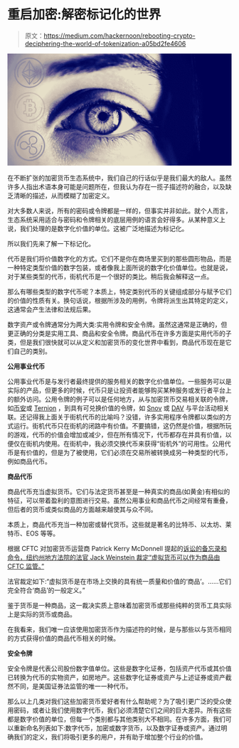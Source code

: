 # 重启加密:解密标记化的世界

> 原文：<https://medium.com/hackernoon/rebooting-crypto-deciphering-the-world-of-tokenization-a05bd2fe4606>

![](img/39681d0fa2aaac38b453b137877a63a2.png)

在不断扩张的加密货币生态系统中，我们自己的行话似乎是我们最大的敌人。虽然许多人指出术语本身可能是问题所在，但我认为存在一揽子描述符的融合，以及缺乏清晰的描述，从而模糊了加密定义。

对大多数人来说，所有的密码或令牌都是一样的，但事实并非如此。就个人而言，生态系统采用适合与密码和令牌相关的底层用例的语言会好得多。从某种意义上说，我们处理的是数字化价值的单位。这被广泛地描述为标记化。

所以我们先来了解一下标记化。

代币是我们将价值数字化的方式。它们不是你在商场里买到的那些圆形物品，而是一种特定类型价值的数字包装，或者像我上面所说的数字化价值单位。也就是说，对于某些类型的代币，街机代币是一个很好的类比。稍后我会解释这一点。

那么有哪些类型的数字代币呢？本质上，特定类别代币的关键组成部分与赋予它们的价值的性质有关。换句话说，根据所涉及的用例，令牌将派生出其特定的定义，这通常会产生法律和法规后果。

数字资产或令牌通常分为两大类:实用令牌和安全令牌。虽然这通常是正确的，但更正确的分类是实用工具、商品和安全令牌。商品代币在许多方面是实用代币的子类，但是我们很快就可以从定义和加密货币的变化世界中看到，商品代币现在是它们自己的类别。

**公用事业代币**

公用事业代币是与发行者最终提供的服务相关的数字化价值单位。一些服务可以是实际的产品，但更多的时候，代币只是让投资者能够购买某种服务或发行者平台上的额外访问。公用令牌的例子可以是任何地方，从与加密货币交易相关联的令牌，如[币安](https://www.binance.com)或 [Ternion](https://ternion.io) ，到具有可兑换价值的令牌，如 [Snov](https://www.snovian.space) 或 [DAV](https://www.dav.network) 与平台活动相关联。还记得我上面关于街机代币的比喻吗？没错，许多实用程序令牌都以类似的方式运行。街机代币只在街机的闭路中有价值。不要搞错，这仍然是价值，根据所玩的游戏，代币的价值会增加或减少，但在所有情况下，代币都存在并具有价值，以便仅在街机内使用。在街机中，我必须交换代币来获得“街机外”的可用性。公用代币是有价值的，但是为了被使用，它们必须在交易所被转换成另一种类型的代币，例如商品代币。

**商品代币**

商品代币充当虚拟货币。它们与法定货币甚至是一种真实的商品(如黄金)有相似的特征，可以带着盈利的意图进行交易。虽然公用事业和商品代币之间经常有重叠，但后者的货币或类似商品的方面越来越使其与众不同。

本质上，商品代币充当一种加密或替代货币。这些就是著名的比特币、以太坊、莱特币、EOS 等等。

根据 CFTC 对加密货币运营商 Patrick Kerry McDonnell 提起的[诉讼的备忘录和命令，纽约州地方法院的法官 Jack Weinstein 裁定“虚拟货币可以作为商品由 CFTC 监管。”](https://www.coindesk.com/us-judge-rules-cryptocurrencies-are-commodities-in-cftc-case/)

法官裁定如下:“虚拟货币是在市场上交换的具有统一质量和价值的‘商品’。……它们完全符合‘商品’的一般定义。”

鉴于货币是一种商品，这一裁决实质上意味着加密货币或那些纯粹的货币工具实际上是实际的货币或商品。

在我看来，我们唯一应该使用加密货币作为描述符的时候，是与那些以与货币相同的方式获得价值的商品代币相关的时候。

**安全令牌**

安全令牌是代表公司股份数字值单位。这些是数字化证券，包括资产代币或其价值已转换为代币的实物资产，如房地产。这些数字化证券或资产与上述证券或资产截然不同，是美国证券法监管的唯一一种代币。

那么以上几类对我们这些加密货币爱好者有什么帮助呢？为了吸引更广泛的受众使用密码，或者让我们使用数字代币，我们必须清楚它们之间的巨大差异。所有这些都是数字价值的单位，但每一个类别都与其他类别大不相同。在许多方面，我们可以重新命名列表如下:数字代币，加密或数字货币，以及数字证券或资产。通过明确我们的定义，我们将吸引更多的用户，并有助于增加整个行业的价值。